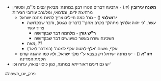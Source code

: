 * **משנה עירובין** (יז.) - ארבעה דברים פטרו רבנן במחנה: מביאין עצים מ''מ, ופטורין מרחיצת ידים, ומדמאי, ומלערב עירובי חצירות
	* **ירושלמי** () - מח' כמה חיילים צריך להיות מחנה ישראל
		* עשר, 'כי יהוה אלהיך מתהלך בקרב מחנך' (דברים כג:טו), ודבר שבקדושה צריך עשר
			* **ר"ש גורן** - מלחמה דבר שבקדושה
			* השכינה שורה בעשר כשעושים דבר שבקדושה
		* מאה, ??
		* אלף, משום 'אלף למטה אלף למטה' (במדבר לא:ד)
	* **חזו"א** () - יש מחנה ישראל רק בצבא ע"י מלך ישראל, ולא כמו ההגנה קודם הקמת המדינה
* יש גם דינים דאורייתא במחנה, כגון כיסוי צואה, ערוה וכו'

#פרק_יוט_תשפה 